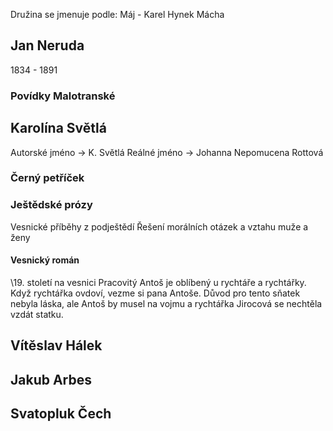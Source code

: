 Družina se jmenuje podle: Máj - Karel Hynek Mácha
## Jan Neruda
1834 - 1891
### Povídky Malotranské

## Karolína Světlá
Autorské jméno -> K. Světlá
Reálné jméno -> Johanna Nepomucena Rottová

### Černý petříček

### Ještědské prózy
Vesnické příběhy z podještědí
Řešení morálních otázek a vztahu muže a ženy

#### Vesnický román
\19. století na vesnici
Pracovitý Antoš je oblíbený u rychtáře a rychtářky. Když rychtářka ovdoví, vezme si pana Antoše. Důvod pro tento sňatek nebyla láska, ale Antoš by musel na vojmu a rychtářka Jirocová se nechtěla vzdát statku.  



## Vítěslav Hálek

## Jakub Arbes


## Svatopluk Čech
